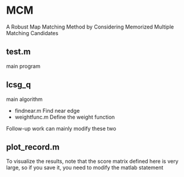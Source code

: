 # MCM
A Robust Map Matching Method by Considering Memorized Multiple Matching Candidates

## test.m  
main program

## lcsg_q
main algorithm
- findnear.m Find near edge
- weightfunc.m Define the weight function

Follow-up work can mainly modify these two

## plot_record.m
To visualize the results, note that the score matrix defined here is very large, so if you save it, you need to modify the matlab statement
